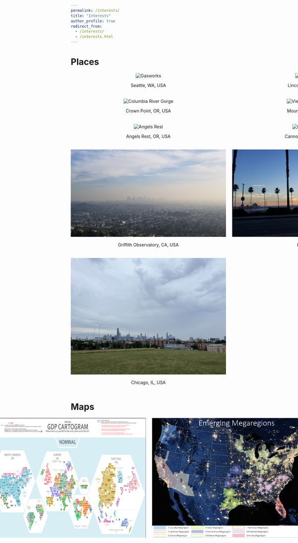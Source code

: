 ```yaml
---
permalink: /interests/
title: "Interests"
author_profile: true
redirect_from: 
  - /interests/
  - /interests.html
---
```


# Places

<div style="display: grid; grid-template-columns: repeat(3, 500px); gap: 20px;">
  <div style="text-align: center;">
    <img src="/images/gasworks.jpg" alt="Gasworks" style="width: 100%; max-width: 500px;">
    <p>Seattle, WA, USA</p>
  </div>
  <div style="text-align: center;">
    <img src="/images/lincoln.jpg" alt="Lincoln City" style="width: 100%; max-width: 500px;">
    <p>Lincoln City, OR, USA</p>
  </div>
  <div style="text-align: center;">
    <img src="/images/ecola.jpg" alt="Ecola Point" style="width: 100%; max-width: 500px;">
    <p>Ecola Point, OR, USA</p>
  </div>
  <div style="text-align: center;">
    <img src="/images/crown.jpg" alt="Columbia River Gorge" style="width: 100%; max-width: 500px;">
    <p>Crown Point, OR, USA</p>
  </div>
  <div style="text-align: center;">
    <img src="/images/meadows.jpg" alt="View from Mt. Hood" style="width: 100%; max-width: 500px;">
    <p>Mount Hood, OR, USA</p>
  </div>
  <div style="text-align: center;">
    <img src="/images/multnomah.jpg" alt="Multnomah Falls" style="width: 100%; max-width: 500px;">
    <p>Multnomah Falls, OR, USA</p>
  </div>
  <div style="text-align: center;">
    <img src="/images/angelrest.jpg" alt="Angels Rest" style="width: 100%; max-width: 500px;">
    <p>Angels Rest, OR, USA</p>
  </div>
  <div style="text-align: center;">
    <img src="/images/cannon.jpg" alt="Cannon Beach" style="width: 100%; max-width: 500px;">
    <p>Cannon Beach, OR, USA</p>
  </div>
  <div style="text-align: center;">
    <img src="/images/vancouver.jpg" alt="Cypress Lookout" style="width: 100%; max-width: 500px;">
    <p>Vancouver, BC, CA</p>
  </div>
  <div style="text-align: center;">
    <img src="/images/LA.jpg" alt="LA" style="width: 100%; max-width: 500px;">
    <p>Griffith Observatory, CA, USA</p>
  </div>
  <div style="text-align: center;">
    <img src="/images/huntington.jpg" alt="huntingtonbeach" style="width: 100%; max-width: 500px;">
    <p>LA, CA, USA</p>
  </div>
  <div style="text-align: center;">
    <img src="/images/grainger.jpg" alt="Grainger" style="width: 100%; max-width: 500px;">
    <p>Urbana-Champaign, IL, USA</p>
  </div>
  <div style="text-align: center;">
    <img src="/images/chicago.jpg" alt="Palmisano Park" style="width: 100%; max-width: 500px;">
    <p>Chicago, IL, USA</p>
  </div>
</div>


# Maps

<div style="display: flex; justify-content: center; gap: 20px;">
  <img src="/images/gdpmap.png" alt="GDP Cartogram of World 2021" style="width: 100%; max-width: 700px;">
  <img src="/images/megaregions.png" alt="Emerging Megaregions in USA" style="width: 100%; max-width: 700px;">
</div>
